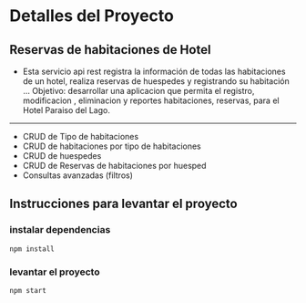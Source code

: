 # Detalles del Proyecto
## Reservas de habitaciones de Hotel
- Esta servicio api rest registra la información de todas las habitaciones de un hotel, realiza reservas de huespedes y registrando su habitación ...
Objetivo: desarrollar una aplicacion que permita el registro, modificacion , eliminacion y reportes habitaciones, reservas,  para el Hotel Paraiso del Lago.
---
- CRUD de Tipo de habitaciones
- CRUD de habitaciones por tipo de habitaciones
- CRUD de huespedes
- CRUD de Reservas de habitaciones por huesped
- Consultas avanzadas (filtros)

## Instrucciones para levantar el proyecto

### instalar dependencias
```
npm install
```
### levantar el proyecto
```
npm start
```